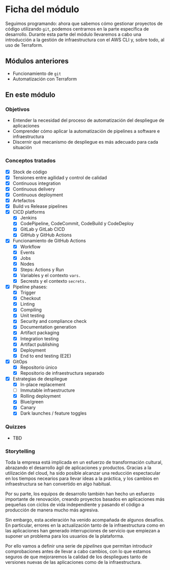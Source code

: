 # Ficha del módulo

Seguimos programando: ahora que sabemos cómo gestionar proyectos de código utilizando `git`, podemos centrarnos
en la parte específica de desarrollo. Durante esta parte del módulo llevaremos a cabo una introducción a la
gestión de infraestructura con el AWS CLI y, sobre todo, al uso de Terraform.

## Módulos anteriores

- Funcionamiento de `git`
- Automatización con Terraform

## En este módulo

### Objetivos

* Entender la necesidad del proceso de automatización del despliegue de aplicaciones
* Comprender cómo aplicar la automatización de pipelines a software e infraestructura
* Discernir qué mecanismo de despliegue es más adecuado para cada situación

### Conceptos tratados

- [x] Stock de código
- [x] Tensiones entre agilidad y control de calidad
- [x] Continuous integration
- [x] Continuous delivery
- [x] Continuous deployment
- [x] Artefactos
- [x] Build vs Release pipelines
- [x] CICD platforms
    - [x] Jenkins
    - [x] CodePipeline, CodeCommit, CodeBuild y CodeDeploy
    - [x] GitLab y GitLab CICD
    - [x] GitHub y GitHub Actions
- [x] Funcionamiento de GitHub Actions
    - [x] Workflow
    - [x] Events
    - [x] Jobs
    - [x] Nodes
    - [x] Steps: Actions y Run
    - [x] Variables y el contexto `vars.`
    - [x] Secrests y el contexto `secrets.`
- [x] Pipeline phases:
    - [x] Trigger
    - [x] Checkout
    - [x] Linting
    - [x] Compiling
    - [x] Unit testing
    - [x] Security and compliance check
    - [x] Documentation generation
    - [x] Artifact packaging
    - [x] Integration testing
    - [x] Artifact publishing
    - [x] Deployment
    - [x] End to end testing (E2E)
- [x] GitOps
    - [x] Repositorio único
    - [x] Repositorio de infraestructura separado
- [x] Estrategias de despliegue
    - [x] In-place replacement
    - [ ] Immutable infraestructure
    - [x] Rolling deployment
    - [x] Blue/green
    - [x] Canary
    - [x] Dark launches / feature toggles

### Quizzes

* TBD

### Storytelling

Toda la empresa está implicada en un esfuerzo de transformación cultural, abrazando el desarrollo
ágil de aplicaciones y productos. Gracias a la utilización del cloud, ha sido posible alcanzar una
reducción espectacular en los tiempos necearios para llevar ideas a la práctica, y los cambios
en infraestructura se han convertido en algo habitual.

Por su parte, los equipos de desarrollo también han hecho un esfuerzo importante de renovación,
creando proyectos basados en aplicaciones más pequeñas con ciclos de vida independiente y pasando
el código a producción de manera mucho más agresiva.

Sin embargo, esta aceleración ha venido acompañada de algunos desafíos. En particular, errores
en la actualización tanto de la infraestructura como en las aplicaciones han generado interrupciones
de servicio que empiezan a suponer un problema para los usuarios de la plataforma.

Por ello vamos a definir una serie de *pipelines* que permitan introducir comprobaciones antes
de llevar a cabo cambios, con lo que estamos seguros de que mejoraremos la calidad de los despliegues
tanto de versiones nuevas de las aplicaciones como de la infraestructura.